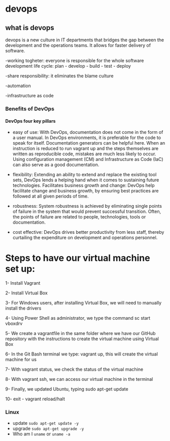 # devops
## what is devops
devops is a new culture in IT departments that bridges the gap between 
the development and the operations teams.
It allows for faster delivery of software.

-working togheter: everyone is responsible for the whole software development
life cycle: plan - develop - build - test - deploy

-share responsibility: it eliminates the blame culture

-automation

-infrastructure as code 

### Benefits of DevOps

#### DevOps four key pillars

- easy of use: With DevOps, documentation does not come in the form of a user manual.
In DevOps environments, it is preferable for the code to speak for itself.
Documentation generators can be helpful here. 
When an instruction is reduced to run vagrant up and the steps
themselves are written as reproducible code, mistakes are much less likely to occur. Using configuration
management (CM) and Infrastructure as Code (IaC) can also serve as a good documentation.


- flexibility: Extending an ability to extend and replace the existing tool sets, DevOps lends a helping hand when it comes to sustaining future technologies. Facilitates business growth and change: DevOps help facilitate change and business growth, by ensuring best practices are followed at all given periods of time.

- robustness: System robustness is achieved by eliminating single points of failure in the system that would prevent successful transition. Often, the points of failure are related to people, technologies, tools or documentation.

- cost effective: DevOps drives better productivity from less staff, thereby curtailing the expenditure on development and operations personnel.


# Steps to have our virtual machine set up:

1- Install Vagrant

2- Install Virtual Box

3- For Windows users, after installing Virtual Box, we will need to manually install the drivers

4- Using Power Shell as administrator, we type the command sc start vboxdrv

5- We create a vagrantfile in the same folder where we have our GitHub repository with the instructions to create the virtual machine using Virtual Box

6- In the Git Bash terminal we type: vagrant up, this will create the virtual machine for us

7- With vagrant status, we check the status of the virtual machine

8- With vagrant ssh, we can access our virtual machine in the terminal

9- Finally, we updated Ubuntu, typing sudo apt-get update

10- exit - vagrant reload/halt 

### Linux
- update `sudo apt-get update -y`
- upgrade `sudo apt-get upgrade -y`
- Who am I `uname` or `uname -a`


